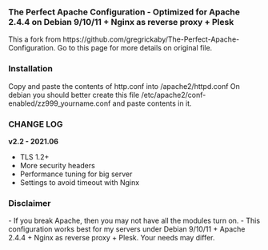 <h3>The Perfect Apache Configuration - Optimized for Apache 2.4.4 on Debian 9/10/11 + Nginx as reverse proxy + Plesk</h3>
This a fork from https://github.com/gregrickaby/The-Perfect-Apache-Configuration.
Go to this page for more details on original file.

<h3>Installation</h3>
Copy and paste the contents of http.conf into /apache2/httpd.conf
On debian you should better create this file /etc/apache2/conf-enabled/zz999_yourname.conf and paste contents in it.

<h3>CHANGE LOG</h3>

<strong>v2.2 - 2021.06</strong>
- TLS 1.2+
- More security headers
- Performance tuning for big server
- Settings to avoid timeout with Nginx

<h3>Disclaimer</h3>
- If you break Apache, then you may not have all the modules turn on.
- This configuration works best for my servers under Debian 9/10/11 + Apache 2.4.4 + Nginx as reverse proxy + Plesk. Your needs may differ.
